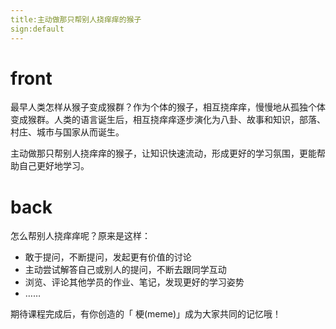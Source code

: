 ```yaml
---
title:主动做那只帮别人挠痒痒的猴子
sign:default
---
```


# front

最早人类怎样从猴子变成猴群？作为个体的猴子，相互挠痒痒，慢慢地从孤独个体变成猴群。人类的语言诞生后，相互挠痒痒逐步演化为八卦、故事和知识，部落、村庄、城市与国家从而诞生。

主动做那只帮别人挠痒痒的猴子，让知识快速流动，形成更好的学习氛围，更能帮助自己更好地学习。





# back

怎么帮别人挠痒痒呢？原来是这样：

- 敢于提问，不断提问，发起更有价值的讨论
- 主动尝试解答自己或别人的提问，不断去跟同学互动
- 浏览、评论其他学员的作业、笔记，发现更好的学习姿势
- ……

期待课程完成后，有你创造的「 梗(meme)」成为大家共同的记忆哦！



